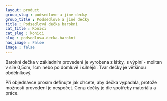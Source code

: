 ```yaml
---
layout: product
group_slug : podsedlove-a-jine-decky
group_title : Podsedlové a jiné dečky
title : Podsedlová dečka barokní
cat_title : Koníci
cat_slug : konici
slug : podsedlova-decka-barokni
has_image : False
image : false
---
```


Barokní dečka v základním provedení je vyrobena z látky, s výplní - molitan v síle 0,5cm, 1cm nebo po domluvě i silnější.
Tvar dečky je většinou obdélníkový.

Při objednávce prosím definujte jak chcete, aby dečka vypadala, protože možností provedení je nespočet.
Cena dečky je dle spotřeby materiálu a práce.

